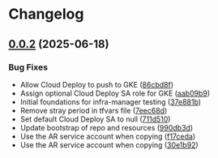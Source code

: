 # Changelog

## [0.0.2](https://github.com/memes/f5-google-aigw-archetype/compare/v0.0.1...v0.0.2) (2025-06-18)


### Bug Fixes

* Allow Cloud Deploy to push to GKE ([86cbd8f](https://github.com/memes/f5-google-aigw-archetype/commit/86cbd8f90e942a7b76f47c671acc9f4ab725041a))
* Assign optional Cloud Deploy SA role for GKE ([aab09b9](https://github.com/memes/f5-google-aigw-archetype/commit/aab09b93d5c85be0879d0f7f52b5281fc5b05703))
* Initial foundations for infra-manager testing ([37e881b](https://github.com/memes/f5-google-aigw-archetype/commit/37e881b6367f9f5043770ec4dcf4ce7a69e6219b))
* Remove stray period in tfvars file ([7eec68d](https://github.com/memes/f5-google-aigw-archetype/commit/7eec68dc1aaf5260cfcc702b89c36e9c6d98ad49))
* Set default Cloud Deploy SA to null ([711d510](https://github.com/memes/f5-google-aigw-archetype/commit/711d510cb040074e1966d8cf2ebc57cb7ee62b66))
* Update bootstrap of repo and resources ([990db3d](https://github.com/memes/f5-google-aigw-archetype/commit/990db3d54543c106420038230b9a8adb0f7dfaaf))
* Use the AR service account when copying ([f17ceda](https://github.com/memes/f5-google-aigw-archetype/commit/f17ceda19d626b7920b2a2022ee5b8ffcaa7298a))
* Use the AR service account when copying ([30e1b92](https://github.com/memes/f5-google-aigw-archetype/commit/30e1b92f6f494195eaef4c6ee4fbacefeb0ce72c))
